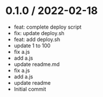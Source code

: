 
0.1.0 / 2022-02-18
==================

  * feat: complete deploy script
  * fix: update deploy.sh
  * feat: add deploy.sh
  * update 1 to 100
  * fix a.js
  * add a.js
  * update readme.md
  * fix a.js
  * add a.js
  * update readme
  * Initial commit
